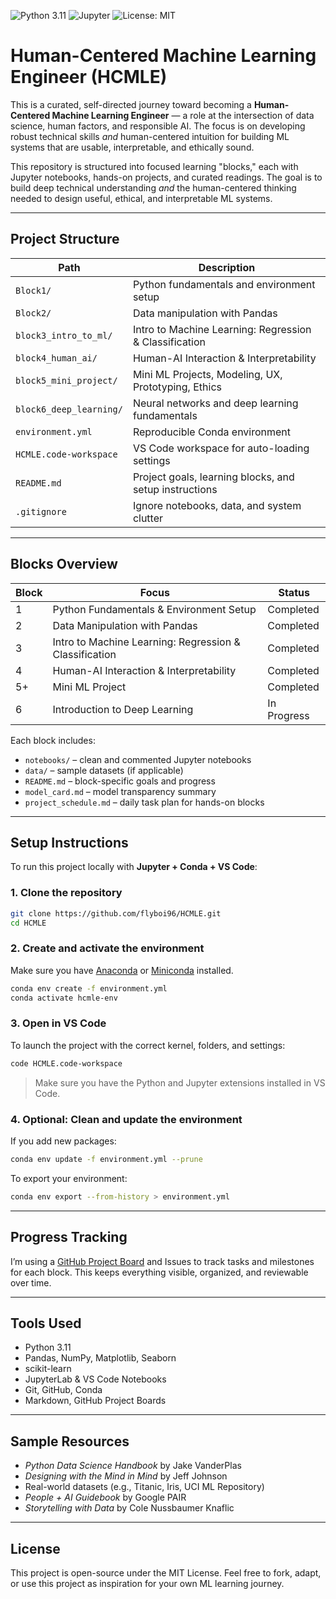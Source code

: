 ![Python 3.11](https://img.shields.io/badge/python-3.11-blue)
![Jupyter](https://img.shields.io/badge/Jupyter-Notebook-orange)
![License: MIT](https://img.shields.io/badge/License-MIT-yellow.svg)

# Human-Centered Machine Learning Engineer (HCMLE)

This is a curated, self-directed journey toward becoming a **Human-Centered Machine Learning Engineer** — a role at the intersection of data science, human factors, and responsible AI. The focus is on developing robust technical skills *and* human-centered intuition for building ML systems that are usable, interpretable, and ethically sound.

This repository is structured into focused learning "blocks," each with Jupyter notebooks, hands-on projects, and curated readings. The goal is to build deep technical understanding *and* the human-centered thinking needed to design useful, ethical, and interpretable ML systems.

---


## Project Structure

| Path                      | Description                                      |
|---------------------------|--------------------------------------------------|
| `Block1/`                 | Python fundamentals and environment setup        |
| `Block2/`                 | Data manipulation with Pandas                    |
| `block3_intro_to_ml/`     | Intro to Machine Learning: Regression & Classification |
| `block4_human_ai/`        | Human-AI Interaction & Interpretability          |
| `block5_mini_project/`        | Mini ML Projects, Modeling, UX, Prototyping, Ethics |
| `block6_deep_learning/`     | Neural networks and deep learning fundamentals |
| `environment.yml`         | Reproducible Conda environment                   |
| `HCMLE.code-workspace`    | VS Code workspace for auto-loading settings      |
| `README.md`               | Project goals, learning blocks, and setup instructions |
| `.gitignore`              | Ignore notebooks, data, and system clutter       |

---

## Blocks Overview

| Block | Focus                                               | Status        |
|-------|-----------------------------------------------------|---------------|
| 1     | Python Fundamentals & Environment Setup              | Completed   |
| 2     | Data Manipulation with Pandas                        | Completed   |
| 3     | Intro to Machine Learning: Regression & Classification | Completed   |
| 4     | Human-AI Interaction & Interpretability              | Completed   |
| 5+    | Mini ML Project                                       | Completed   |
| 6     | Introduction to Deep Learning                        | In Progress |

Each block includes:
- `notebooks/` – clean and commented Jupyter notebooks  
- `data/` – sample datasets (if applicable)  
- `README.md` – block-specific goals and progress  
- `model_card.md` – model transparency summary  
- `project_schedule.md` – daily task plan for hands-on blocks

---

## Setup Instructions

To run this project locally with **Jupyter + Conda + VS Code**:

### 1. Clone the repository

```bash
git clone https://github.com/flyboi96/HCMLE.git
cd HCMLE
```

### 2. Create and activate the environment

Make sure you have [Anaconda](https://www.anaconda.com/) or [Miniconda](https://docs.conda.io/en/latest/miniconda.html) installed.

```bash
conda env create -f environment.yml
conda activate hcmle-env
```

### 3. Open in VS Code

To launch the project with the correct kernel, folders, and settings:

```bash
code HCMLE.code-workspace
```

> Make sure you have the Python and Jupyter extensions installed in VS Code.

### 4. Optional: Clean and update the environment

If you add new packages:

```bash
conda env update -f environment.yml --prune
```

To export your environment:

```bash
conda env export --from-history > environment.yml
```

---

## Progress Tracking

I’m using a [GitHub Project Board](https://github.com/flyboi96/HCMLE/projects) and Issues to track tasks and milestones for each block. This keeps everything visible, organized, and reviewable over time.

---

## Tools Used

- Python 3.11
- Pandas, NumPy, Matplotlib, Seaborn
- scikit-learn
- JupyterLab & VS Code Notebooks
- Git, GitHub, Conda
- Markdown, GitHub Project Boards

---

## Sample Resources

- *Python Data Science Handbook* by Jake VanderPlas  
- *Designing with the Mind in Mind* by Jeff Johnson  
- Real-world datasets (e.g., Titanic, Iris, UCI ML Repository)  
- *People + AI Guidebook* by Google PAIR  
- *Storytelling with Data* by Cole Nussbaumer Knaflic

---

## License

This project is open-source under the MIT License.
Feel free to fork, adapt, or use this project as inspiration for your own ML learning journey.
